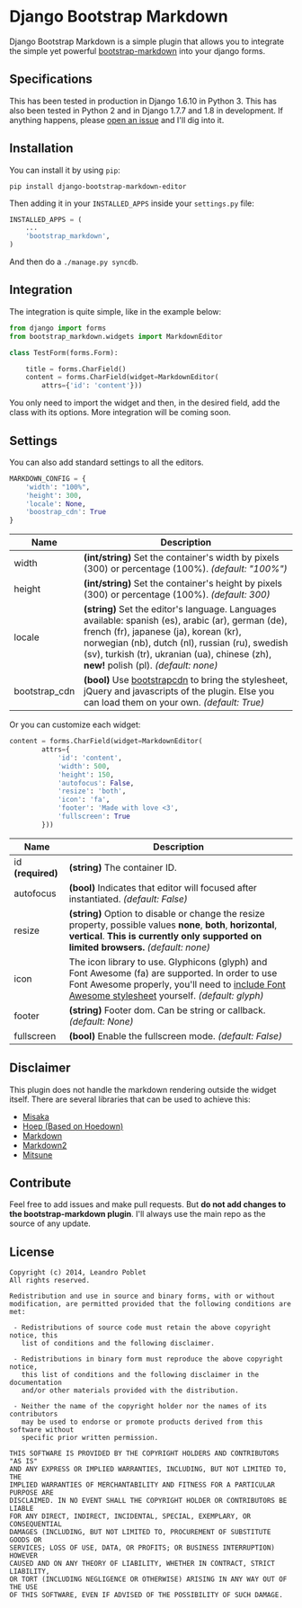 Django Bootstrap Markdown
=========================

Django Bootstrap Markdown is a simple plugin that allows you to integrate the simple yet powerful [bootstrap-markdown](http://toopay.github.io/bootstrap-markdown/) into your django forms.

Specifications
--------------

This has been tested in production in Django 1.6.10 in Python 3. This has also been tested in Python 2 and in Django 1.7.7 and 1.8 in development. If anything happens, please [open an issue](https://github.com/MSA-Argentina/django-bootstrap-markdown/issues) and I'll dig into it.

Installation
------------

You can install it by using ```pip```:
```
pip install django-bootstrap-markdown-editor
```

Then adding it in your ```INSTALLED_APPS``` inside your ```settings.py``` file:

```python
INSTALLED_APPS = (
    ...
    'bootstrap_markdown',
)
```

And then do a ```./manage.py syncdb```.

Integration
-----------

The integration is quite simple, like in the example below:

```python
from django import forms
from bootstrap_markdown.widgets import MarkdownEditor

class TestForm(forms.Form):

    title = forms.CharField()
    content = forms.CharField(widget=MarkdownEditor(
        attrs={'id': 'content'}))
```

You only need to import the widget and then, in the desired field, add the class with its options. More integration will be coming soon.

Settings
--------

You can also add standard settings to all the editors.

```python
MARKDOWN_CONFIG = {
    'width': "100%",
    'height': 300,
    'locale': None,
    'boostrap_cdn': True
}
```

| Name | Description          |
| ------------- | ----------- |
| width      | **(int/string)** Set the container's width by pixels (300) or percentage (100%). _(default: "100%")_ |
| height     | **(int/string)** Set the container's height by pixels (300) or percentage (100%). _(default: 300)_ |
| locale     | **(string)** Set the editor's language. Languages available: spanish (es), arabic (ar), german (de), french (fr), japanese (ja), korean (kr), norwegian (nb), dutch (nl), russian (ru), swedish (sv), turkish (tr), ukranian (ua), chinese (zh), **new!** polish (pl). _(default: none)_ |
| bootstrap_cdn | **(bool)** Use [bootstrapcdn](http://bootstrapcdn.com) to bring the stylesheet, jQuery and javascripts of the plugin. Else you can load them on your own. _(default: True)_ |


Or you can customize each widget:

```python
content = forms.CharField(widget=MarkdownEditor(
        attrs={
            'id': 'content',
            'width': 500,
            'height': 150,
            'autofocus': False,
            'resize': 'both',
            'icon': 'fa',
            'footer': 'Made with love <3',
            'fullscreen': True
        }))
```

| Name | Description          |
| ------------- | ----------- |
| id **(required)** | **(string)** The container ID. |
| autofocus | **(bool)** Indicates that editor will focused after instantiated. _(default: False)_ |
| resize | **(string)** Option to disable or change the resize property, possible values **none**, **both**, **horizontal**, **vertical**. **This is currently only supported on limited browsers.** _(default: none)_ |
| icon | The icon library to use. Glyphicons (glyph) and Font Awesome (fa) are supported. In order to use Font Awesome properly, you'll need to [include Font Awesome stylesheet](http://fontawesome.io/get-started/) yourself. _(default: glyph)_ |
| footer | **(string)** Footer dom. Can be string or callback. _(default: None)_ |
| fullscreen | **(bool)** Enable the fullscreen mode. _(default: False)_ |

Disclaimer
----------

This plugin does not handle the markdown rendering outside the widget itself. There are several libraries that can be used to achieve this:

 - [Misaka](https://github.com/FSX/misaka)
 - [Hoep (Based on Hoedown)](https://github.com/Anomareh/Hoep)
 - [Markdown](https://github.com/waylan/Python-Markdown)
 - [Markdown2](https://github.com/trentm/python-markdown2)
 - [Mitsune](https://github.com/lepture/mistune)

Contribute
----------

Feel free to add issues and make pull requests. But **do not add changes to the bootstrap-markdown plugin**. I'll always use the main repo as the source of any update.

License
-------

```
Copyright (c) 2014, Leandro Poblet
All rights reserved.

Redistribution and use in source and binary forms, with or without
modification, are permitted provided that the following conditions are met:

 - Redistributions of source code must retain the above copyright notice, this
   list of conditions and the following disclaimer.

 - Redistributions in binary form must reproduce the above copyright notice,
   this list of conditions and the following disclaimer in the documentation
   and/or other materials provided with the distribution.

 - Neither the name of the copyright holder nor the names of its contributors
   may be used to endorse or promote products derived from this software without
   specific prior written permission.

THIS SOFTWARE IS PROVIDED BY THE COPYRIGHT HOLDERS AND CONTRIBUTORS "AS IS"
AND ANY EXPRESS OR IMPLIED WARRANTIES, INCLUDING, BUT NOT LIMITED TO, THE
IMPLIED WARRANTIES OF MERCHANTABILITY AND FITNESS FOR A PARTICULAR PURPOSE ARE
DISCLAIMED. IN NO EVENT SHALL THE COPYRIGHT HOLDER OR CONTRIBUTORS BE LIABLE
FOR ANY DIRECT, INDIRECT, INCIDENTAL, SPECIAL, EXEMPLARY, OR CONSEQUENTIAL
DAMAGES (INCLUDING, BUT NOT LIMITED TO, PROCUREMENT OF SUBSTITUTE GOODS OR
SERVICES; LOSS OF USE, DATA, OR PROFITS; OR BUSINESS INTERRUPTION) HOWEVER
CAUSED AND ON ANY THEORY OF LIABILITY, WHETHER IN CONTRACT, STRICT LIABILITY,
OR TORT (INCLUDING NEGLIGENCE OR OTHERWISE) ARISING IN ANY WAY OUT OF THE USE
OF THIS SOFTWARE, EVEN IF ADVISED OF THE POSSIBILITY OF SUCH DAMAGE.
```

